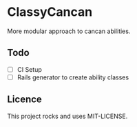 # ClassyCancan

More modular approach to cancan abilities.

## Todo

- [ ] CI Setup
- [ ] Rails generator to create ability classes

## Licence

This project rocks and uses MIT-LICENSE.
